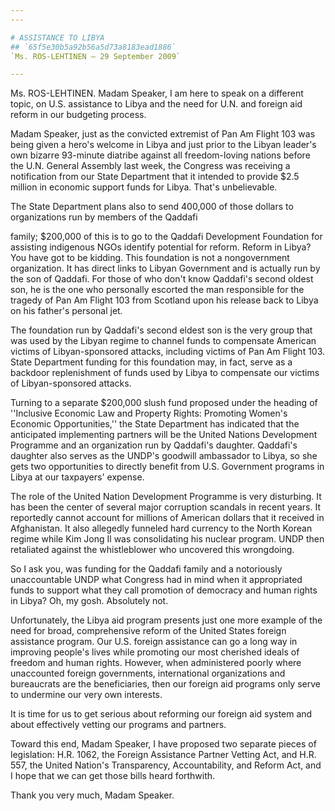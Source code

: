 ```yaml
---
---

# ASSISTANCE TO LIBYA
## `65f5e30b5a92b56a5d73a8183ead1886`
`Ms. ROS-LEHTINEN — 29 September 2009`

---
```



Ms. ROS-LEHTINEN. Madam Speaker, I am here to speak on a different 
topic, on U.S. assistance to Libya and the need for U.N. and foreign 
aid reform in our budgeting process.

Madam Speaker, just as the convicted extremist of Pan Am Flight 103 
was being given a hero's welcome in Libya and just prior to the Libyan 
leader's own bizarre 93-minute diatribe against all freedom-loving 
nations before the U.N. General Assembly last week, the Congress was 
receiving a notification from our State Department that it intended to 
provide $2.5 million in economic support funds for Libya. That's 
unbelievable.

The State Department plans also to send 400,000 of those dollars to 
organizations run by members of the Qaddafi


family; $200,000 of this is to go to the Qaddafi Development Foundation 
for assisting indigenous NGOs identify potential for reform. Reform in 
Libya? You have got to be kidding. This foundation is not a 
nongovernment organization. It has direct links to Libyan Government 
and is actually run by the son of Qaddafi. For those of who don't know 
Qaddafi's second oldest son, he is the one who personally escorted the 
man responsible for the tragedy of Pan Am Flight 103 from Scotland upon 
his release back to Libya on his father's personal jet.

The foundation run by Qaddafi's second eldest son is the very group 
that was used by the Libyan regime to channel funds to compensate 
American victims of Libyan-sponsored attacks, including victims of Pan 
Am Flight 103. State Department funding for this foundation may, in 
fact, serve as a backdoor replenishment of funds used by Libya to 
compensate our victims of Libyan-sponsored attacks.

Turning to a separate $200,000 slush fund proposed under the heading 
of ''Inclusive Economic Law and Property Rights: Promoting Women's 
Economic Opportunities,'' the State Department has indicated that the 
anticipated implementing partners will be the United Nations 
Development Programme and an organization run by Qaddafi's daughter. 
Qaddafi's daughter also serves as the UNDP's goodwill ambassador to 
Libya, so she gets two opportunities to directly benefit from U.S. 
Government programs in Libya at our taxpayers' expense.

The role of the United Nation Development Programme is very 
disturbing. It has been the center of several major corruption scandals 
in recent years. It reportedly cannot account for millions of American 
dollars that it received in Afghanistan. It also allegedly funneled 
hard currency to the North Korean regime while Kim Jong Il was 
consolidating his nuclear program. UNDP then retaliated against the 
whistleblower who uncovered this wrongdoing.

So I ask you, was funding for the Qaddafi family and a notoriously 
unaccountable UNDP what Congress had in mind when it appropriated funds 
to support what they call promotion of democracy and human rights in 
Libya? Oh, my gosh. Absolutely not.

Unfortunately, the Libya aid program presents just one more example 
of the need for broad, comprehensive reform of the United States 
foreign assistance program. Our U.S. foreign assistance can go a long 
way in improving people's lives while promoting our most cherished 
ideals of freedom and human rights. However, when administered poorly 
where unaccounted foreign governments, international organizations and 
bureaucrats are the beneficiaries, then our foreign aid programs only 
serve to undermine our very own interests.

It is time for us to get serious about reforming our foreign aid 
system and about effectively vetting our programs and partners.

Toward this end, Madam Speaker, I have proposed two separate pieces 
of legislation: H.R. 1062, the Foreign Assistance Partner Vetting Act, 
and H.R. 557, the United Nation's Transparency, Accountability, and 
Reform Act, and I hope that we can get those bills heard forthwith.

Thank you very much, Madam Speaker.
